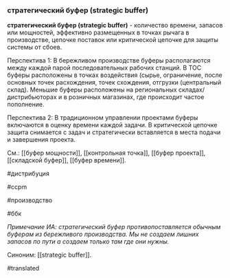 ### стратегический буфер (strategic buffer)

**стратегический буфер (strategic buffer)** - количество времени, запасов или мощностей, эффективно размещенных в точках рычага в производстве, цепочке поставок или критической цепочке для защиты системы от сбоев.

Перспектива 1: В бережливом производстве буферы располагаются между каждой парой последовательных рабочих станций. В TOC буферы расположены в точках воздействия (сырье, ограничение, после основных точек расхождения, точек схождения, отгрузки (центральный склад). Меньшие буферы расположены на региональных складах/дистрибьюторах и в розничных магазинах, где происходит частое пополнение.

Перспектива 2: В традиционном управлении проектами буферы включаются в оценку времени каждой задачи. В критической цепочке защита снимается с задач и стратегически вставляется в места подачи и завершения проекта.

См.: [[буфер мощности]], [[контрольная точка]], [[буфер проекта]], [[складской буфер]], [[буфер времени]].

#дистрибуция

#ccpm

#производство

#ббк

*Примечание ИА: стратегический буфер противопоставляется обычным буферам из бережливого производства. Мы не создаем лишних запасов по пути а создаем только там где они нужны.*

Синоним: [[strategic buffer]].

#translated
